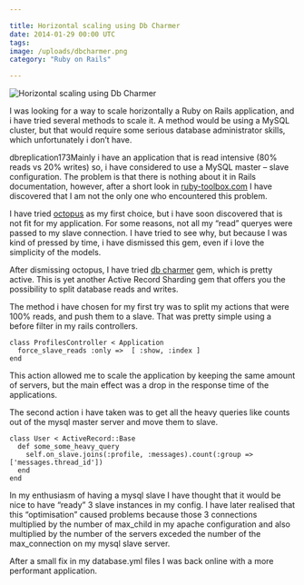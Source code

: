 ```yaml
---

title: Horizontal scaling using Db Charmer
date: 2014-01-29 00:00 UTC
tags: 
image: /uploads/dbcharmer.png
category: "Ruby on Rails" 

---
```


![Horizontal scaling using Db Charmer](/uploads/dbcharmer.png)

I was looking for a way to scale horizontally a Ruby on Rails application, and i have tried several methods to scale it. A method would be using a MySQL cluster, but that would require some serious database administrator skills, which unfortunately i don’t have.

dbreplication173Mainly i have an application that is read intensive (80% reads vs 20% writes) so, i have considered to use a MySQL master – slave configuration. The problem is that there is nothing about it in Rails documentation, however, after a short look in [ruby-toolbox.com](https://ruby-toolbox.com) I have discovered that I am not the only one who encountered this problem.

I have tried [octopus](https://github.com/tchandy/octopus) as my first choice, but i have soon discovered that is not fit for my application. For some reasons, not all my “read” queryes were passed to my slave connection. I have tried to see why, but because I was kind of pressed by time, i have dismissed this gem, even if i love the simplicity of the models.

After dismissing octopus, I have tried [db charmer](http://www.dbcharmer.net/) gem, which is pretty active. This is yet another Active Record Sharding gem that offers you the possibility to split database reads and writes.

The method i have chosen for my first try was to split my actions that were 100% reads, and push them to a slave. That was pretty simple using a before filter in my rails controllers.

    class ProfilesController < Application
      force_slave_reads :only =>  [ :show, :index ]
    end

This action allowed me to scale the application by keeping the same amount of servers, but the main effect was a drop in the response time of the applications.

The second action i have taken was to get all the heavy queries like counts out of the mysql master server and move them to slave.
    
    class User < ActiveRecord::Base
      def some_some_heavy_query
        self.on_slave.joins(:profile, :messages).count(:group => ['messages.thread_id'])
      end
    end

In my enthusiasm of having a mysql slave I have thought that it would be nice to have “ready” 3 slave instances in my config. I have later realised that this “optimisation” caused problems because those 3 connections multiplied by the number of max_child in my apache configuration and also multiplied by the number of the servers exceded the number of the max_connection on my mysql slave server.

After a small fix in my database.yml files I was back online with a more performant application.

